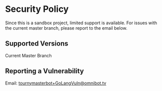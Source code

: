 # Security Policy

Since this is a sandbox project, limited support is available. For issues with the current master branch, please report to the email below.

## Supported Versions
Current Master Branch

## Reporting a Vulnerability
Email: tournymasterbot+GoLangVuln@omnibot.tv
